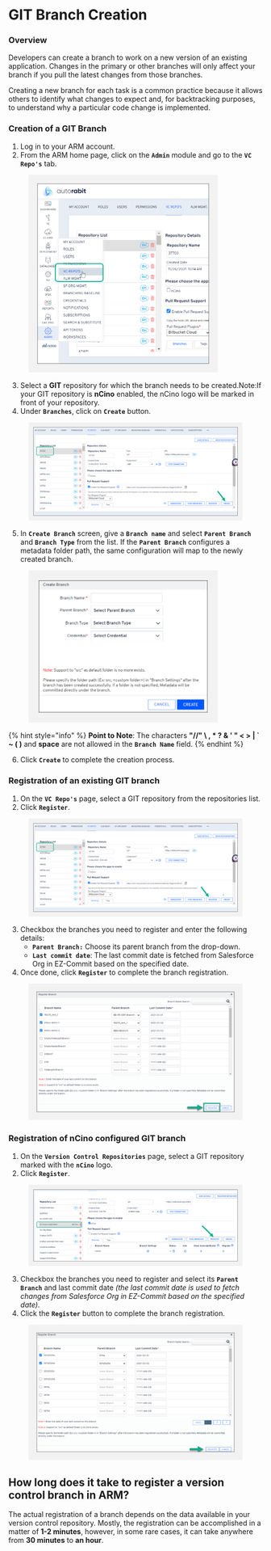 # GIT Branch Creation

### Overview <a href="#overview" id="overview"></a>

Developers can create a branch to work on a new version of an existing application. Changes in the primary or other branches will only affect your branch if you pull the latest changes from those branches.&#x20;

Creating a new branch for each task is a common practice because it allows others to identify what changes to expect and, for backtracking purposes, to understand why a particular code change is implemented.

### Creation of a GIT Branch <a href="#creation-of-a-git-branch" id="creation-of-a-git-branch"></a>

1. Log in to your ARM account.
2. From the ARM home page, click on the **`Admin`** module and go to the **`VC Repo's`** tab.

<figure><img src="../../../../../.gitbook/assets/image (681).png" alt="" width="375"><figcaption></figcaption></figure>

3. Select a **GIT** repository for which the branch needs to be created.Note:If your GIT repository is **nCino** enabled, the nCino logo will be marked in front of your repository.&#x20;
4. Under **`Branches`**, click on **`Create`** button.

<figure><img src="../../../../../.gitbook/assets/image (682).png" alt=""><figcaption></figcaption></figure>

5. In **`Create Branch`** screen, give a **`Branch name`** and select **`Parent Branch`** and **`Branch Type`** from the list. If the **`Parent Branch`** configures a metadata folder path, the same configuration will map to the newly created branch.

<figure><img src="../../../../../.gitbook/assets/image (683).png" alt="" width="375"><figcaption></figcaption></figure>

{% hint style="info" %}
**Point to Note**: The characters **"//" \ , \* ? & ' " < > | \` \~ ( )** and **space** are not allowed in the **`Branch Name`** field.
{% endhint %}

6. Click **`Create`** to complete the creation process.

### Registration of an existing GIT branch <a href="#registration-of-an-existing-git-branch" id="registration-of-an-existing-git-branch"></a>

1. On the **`VC Repo's`** page, select a GIT repository from the repositories list.
2. Click **`Register`**.

<figure><img src="../../../../../.gitbook/assets/image (684).png" alt=""><figcaption></figcaption></figure>

3. Checkbox the branches you need to register and enter the following details:
   * **`Parent Branch:`** Choose its parent branch from the drop-down.
   * **`Last commit date`**: The last commit date is fetched from Salesforce Org in EZ-Commit based on the specified date.
4. Once done, click **`Register`** to complete the branch registration.

<figure><img src="../../../../../.gitbook/assets/image (685).png" alt="" width="563"><figcaption></figcaption></figure>

### Registration of nCino configured GIT branch <a href="#registration-of-ncino-configured-git-branch" id="registration-of-ncino-configured-git-branch"></a>

1. On the **`Version Control Repositories`** page, select a GIT repository marked with the **`nCino`** logo.
2. Click **`Register`**.

<figure><img src="../../../../../.gitbook/assets/image (686).png" alt=""><figcaption></figcaption></figure>

3. Checkbox the branches you need to register and select its **`Parent Branch`** and last commit date _(the last commit date is used to fetch changes from Salesforce Org in EZ-Commit based on the specified date)._
4. Click the **`Register`** button to complete the branch registration.

<figure><img src="../../../../../.gitbook/assets/image (687).png" alt="" width="563"><figcaption></figcaption></figure>

## How long does it take to register a version control branch in ARM? <a href="#how-long-does-it-take-to-register-a-version-control-branch-in-arm" id="how-long-does-it-take-to-register-a-version-control-branch-in-arm"></a>

The actual registration of a branch depends on the data available in your version control repository. Mostly, the registration can be accomplished in a matter of **1-2 minutes**, however, in some rare cases, it can take anywhere from **30 minutes** to **an hour**.
